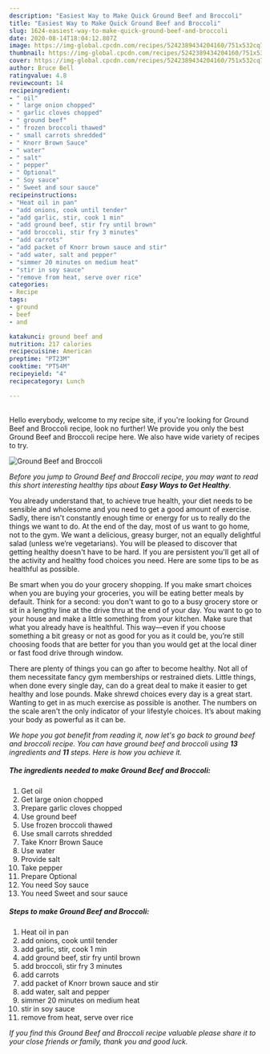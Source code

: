 ```yaml
---
description: "Easiest Way to Make Quick Ground Beef and Broccoli"
title: "Easiest Way to Make Quick Ground Beef and Broccoli"
slug: 1624-easiest-way-to-make-quick-ground-beef-and-broccoli
date: 2020-08-14T18:04:12.807Z
image: https://img-global.cpcdn.com/recipes/5242389434204160/751x532cq70/ground-beef-and-broccoli-recipe-main-photo.jpg
thumbnail: https://img-global.cpcdn.com/recipes/5242389434204160/751x532cq70/ground-beef-and-broccoli-recipe-main-photo.jpg
cover: https://img-global.cpcdn.com/recipes/5242389434204160/751x532cq70/ground-beef-and-broccoli-recipe-main-photo.jpg
author: Bruce Bell
ratingvalue: 4.8
reviewcount: 14
recipeingredient:
- " oil"
- " large onion chopped"
- " garlic cloves chopped"
- " ground beef"
- " frozen broccoli thawed"
- " small carrots shredded"
- " Knorr Brown Sauce"
- " water"
- " salt"
- " pepper"
- " Optional"
- " Soy sauce"
- " Sweet and sour sauce"
recipeinstructions:
- "Heat oil in pan"
- "add onions, cook until tender"
- "add garlic, stir, cook 1 min"
- "add ground beef, stir fry until brown"
- "add broccoli, stir fry 3 minutes"
- "add carrots"
- "add packet of Knorr brown sauce and stir"
- "add water, salt and pepper"
- "simmer 20 minutes on medium heat"
- "stir in soy sauce"
- "remove from heat, serve over rice"
categories:
- Recipe
tags:
- ground
- beef
- and

katakunci: ground beef and 
nutrition: 217 calories
recipecuisine: American
preptime: "PT23M"
cooktime: "PT54M"
recipeyield: "4"
recipecategory: Lunch

---
```

<br>
Hello everybody, welcome to my recipe site, if you're looking for Ground Beef and Broccoli recipe, look no further! We provide you only the best Ground Beef and Broccoli recipe here. We also have wide variety of recipes to try.
<br>


![Ground Beef and Broccoli](https://img-global.cpcdn.com/recipes/5242389434204160/751x532cq70/ground-beef-and-broccoli-recipe-main-photo.jpg)

<i>Before you jump to Ground Beef and Broccoli recipe, you may want to read this short interesting healthy tips about <strong>Easy Ways to Get Healthy</strong>.</i>

You already understand that, to achieve true health, your diet needs to be sensible and wholesome and you need to get a good amount of exercise. Sadly, there isn't constantly enough time or energy for us to really do the things we want to do. At the end of the day, most of us want to go home, not to the gym. We want a delicious, greasy burger, not an equally delightful salad (unless we’re vegetarians). You will be pleased to discover that getting healthy doesn't have to be hard. If you are persistent you'll get all of the activity and healthy food choices you need. Here are some tips to be as healthful as possible.

Be smart when you do your grocery shopping. If you make smart choices when you are buying your groceries, you will be eating better meals by default. Think for a second: you don't want to go to a busy grocery store or sit in a lengthy line at the drive thru at the end of your day. You want to go to your house and make a little something from your kitchen. Make sure that what you already have is healthful. This way—even if you choose something a bit greasy or not as good for you as it could be, you’re still choosing foods that are better for you than you would get at the local diner or fast food drive through window.

There are plenty of things you can go after to become healthy. Not all of them necessitate fancy gym memberships or restrained diets. Little things, when done every single day, can do a great deal to make it easier to get healthy and lose pounds. Make shrewd choices every day is a great start. Wanting to get in as much exercise as possible is another. The numbers on the scale aren't the only indicator of your lifestyle choices. It’s about making your body as powerful as it can be. 


<i>We hope you got benefit from reading it, now let's go back to ground beef and broccoli recipe. You can have ground beef and broccoli using <strong>13</strong> ingredients and <strong>11</strong> steps. Here is how you achieve it.
</i>

##### The ingredients needed to make Ground Beef and Broccoli:

1. Get  oil
1. Get  large onion chopped
1. Prepare  garlic cloves chopped
1. Use  ground beef
1. Use  frozen broccoli thawed
1. Use  small carrots shredded
1. Take  Knorr Brown Sauce
1. Use  water
1. Provide  salt
1. Take  pepper
1. Prepare  Optional
1. You need  Soy sauce
1. You need  Sweet and sour sauce


##### Steps to make Ground Beef and Broccoli:

1. Heat oil in pan
1. add onions, cook until tender
1. add garlic, stir, cook 1 min
1. add ground beef, stir fry until brown
1. add broccoli, stir fry 3 minutes
1. add carrots
1. add packet of Knorr brown sauce and stir
1. add water, salt and pepper
1. simmer 20 minutes on medium heat
1. stir in soy sauce
1. remove from heat, serve over rice


<i>If you find this Ground Beef and Broccoli recipe valuable please share it to your close friends or family, thank you and good luck.</i>
